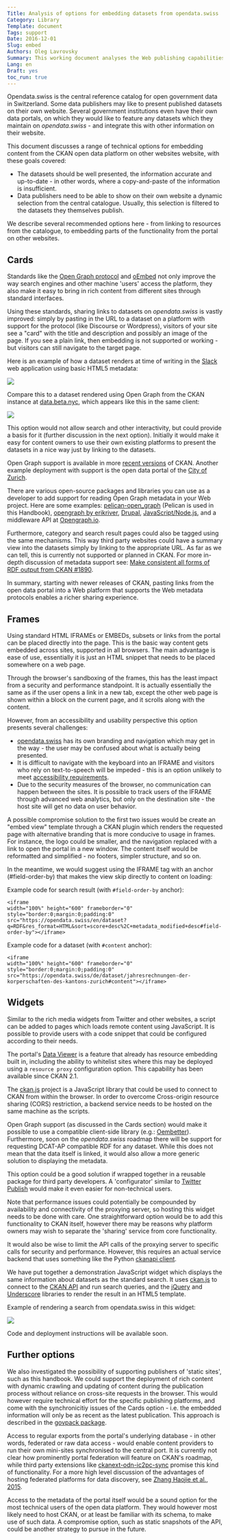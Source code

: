 ```yaml
---
Title: Analysis of options for embedding datasets from opendata.swiss
Category: Library
Template: document
Tags: support
Date: 2016-12-01
Slug: embed
Authors: Oleg Lavrovsky
Summary: This working document analyses the Web publishing capabilities of CKAN portals, in order to present and discuss options for sharing rich content on third-party sites.
Lang: en
Draft: yes
toc_run: true
---
```



Opendata.swiss is the central reference catalog for open government data in Switzerland. Some data publishers may like to present published datasets on their own website. Several government institutions even have their own data portals, on which they would like to feature any datasets which they maintain on *opendata.swiss* - and integrate this with other information on their website.

This document discusses a range of technical options for embedding content from the CKAN open data platform on other websites website, with these goals covered:

- The datasets should be well presented, the information accurate and up-to-date - in other words, where a copy-and-paste of the information is insufficient.
- Data publishers need to be able to show on their own website a dynamic selection from the central catalogue. Usually, this selection is filtered to the datasets they themselves publish.

We describe several recommended options here - from linking to resources from the catalogue, to embedding parts of the functionality from the portal on other websites.

## Cards

Standards like the [Open Graph protocol](http://ogp.me) and [oEmbed](http://oembed.com) not only improve the way search engines and other machine 'users' access the platform, they also make it easy to bring in rich content from different sites through standard interfaces.

Using these standards, sharing links to datasets on *opendata.swiss* is vastly improved: simply by pasting in the URL to a dataset on a platform with support for the protocol (like Discourse or Wordpress), visitors of your site see a "card" with the title and description and possibly an image of the page. If you see a plain link, then embedding is not supported or working - but visitors can still navigate to the target page.

Here is an example of how a dataset renders at time of writing in the [Slack](https://slack.com/) web application using basic HTML5 metadata:

![](../../images/embed/ckan-default.png)

Compare this to a dataset rendered using Open Graph from the CKAN instance at [data.beta.nyc](http://data.beta.nyc/showcase/nyc-marriage-index), which appears like this in the same client:

![](../../images/embed/ckan-opengraph.png)

This option would not allow search and other interactivity, but could provide a basis for it (further discussion in the next option). Initially it would make it easy for content owners to use their own existing platforms to present the datasets in a nice way just by linking to the datasets.

Open Graph support is available in more [recent versions](https://github.com/ckan/ckanext-showcase/pull/7) of CKAN. Another example deployment with support is the open data portal of the [City of Zurich](https://data.stadt-zuerich.ch/).

There are various open-source packages and libraries you can use as a developer to add support for reading Open Graph metadata in your Web project. Here are some examples: [pelican-open_graph](https://github.com/whiskyechobravo/pelican-open_graph) (Pelican is used in this Handbook), [opengraph by erikriver](https://github.com/erikriver/opengraph), [Drupal](https://www.drupal.org/project/oembed), [JavaScript/Node.js](https://www.npmjs.com/package/open-graph), and a middleware API at [Opengraph.io](https://www.opengraph.io/documentation/).

Furthermore, category and search result pages could also be tagged using the same mechanisms. This way third party websites could have a summary view into the datasets simply by linking to the appropriate URL. As far as we can tell, this is currently not supported or planned in CKAN. For more in-depth discussion of metadata support see: [Make consistent all forms of RDF output from CKAN #1890](https://github.com/ckan/ckan/issues/1890).

In summary, starting with newer releases of CKAN, pasting links from the open data portal into a Web platform that supports the Web metadata protocols enables a richer sharing experience.

## Frames

Using standard HTML IFRAMEs or EMBEDs, subsets or links from the portal can be placed directly into the page. This is the basic way content gets embedded across sites, supported in all browsers. The main advantage is ease of use, essentially it is just an HTML snippet that needs to be placed somewhere on a web page.

Through the browser's sandboxing of the frames, this has the least impact from a security and performance standpoint. It is actually essentially the same as if the user opens a link in a new tab, except the other web page is shown within a block on the current page, and it scrolls along with the content.

However, from an accessibility and usability perspective this option presents several challenges:

- [opendata.swiss](http://opendata.swiss) has its own branding and navigation which may get in the way - the user may be confused about what is actually being presented.
- It is difficult to navigate with the keyboard into an IFRAME and visitors who rely on text-to-speech will be impeded - this is an option unlikely to meet [accessibility requirements](http://www.accessibility-checklist.ch/).
- Due to the security measures of the browser, no communication can happen between the sites. It is possible to track users of the IFRAME through advanced web analytics, but only on the destination site - the host site will get no data on user behavior.

A possible compromise solution to the first two issues would be create an "embed view" template through a CKAN plugin which renders the requested page with alternative branding that is more conducive to usage in frames. For instance, the logo could be smaller, and the navigation replaced with a link to open the portal in a new window. The content itself would be reformatted and simplified - no footers, simpler structure, and so on.

In the meantime, we would suggest using the IFRAME tag with an anchor (#field-order-by) that makes the view skip directly to content on loading:

Example code for search result (with `#field-order-by` anchor):
```
<iframe
width="100%" height="600" frameborder="0"
style="border:0;margin:0;padding:0"
src="https://opendata.swiss/en/dataset?q=RDF&res_format=HTML&sort=score+desc%2C+metadata_modified+desc#field-order-by"></iframe>
```

Example code for a dataset (with `#content` anchor):
```
<iframe
width="100%" height="600" frameborder="0"
style="border:0;margin:0;padding:0"
src="https://opendata.swiss/de/dataset/jahresrechnungen-der-korperschaften-des-kantons-zurich#content"></iframe>
```

## Widgets

Similar to the rich media widgets from Twitter and other websites, a script can be added to pages which loads remote content using JavaScript. It is possible to provide users with a code snippet that could be configured according to their needs.

The portal's [Data Viewer](http://docs.ckan.org/en/latest/maintaining/data-viewer.html) is a feature that already has resource embedding built in, including the ability to whitelist sites where this may be deployed using a `resource proxy` configuration option. This capability has been available since CKAN 2.1.

The [ckan.js](https://github.com/okfn/ckan.js) project is a JavaScript library that could be used to connect to CKAN from within the browser. In order to overcome Cross-origin resource sharing (CORS) restriction, a backend service needs to be hosted on the same machine as the scripts.

Open Graph support (as discussed in the Cards section) would make it possible to use a compatible client-side library (e.g.: [Oembetter](https://github.com/punkave/oembetter)). Furthermore, soon on the *opendata.swiss* roadmap there will be support for requesting DCAT-AP compatible RDF for any dataset. While this does not mean that the data itself is linked, it would also allow a more generic solution to displaying the metadata.

This option could be a good solution if wrapped together in a reusable package for third party developers. A 'configurator' similar to [Twitter Publish](https://publish.twitter.com) would make it even easier for non-technical users.

Note that performance issues could potentially be compounded by availability and connectivity of the proxying server, so hosting this widget needs to be done with care. One straightforward option would be to add this functionality to CKAN itself, however there may be reasons why platform owners may wish to separate the 'sharing' service from core functionality.

It would also be wise to limit the API calls of the proxying server to specific calls for security and performance. However, this requires an actual service backend that uses something like the Python [ckanapi client](https://github.com/ckan/ckanapi).

We have put together a demonstration JavaScript widget which displays the same information about datasets as the standard search. It uses [ckan.js](https://github.com/okfn/ckan.js) to connect to the [CKAN API](http://docs.ckan.org/en/latest/api/) and run search queries, and the [jQuery](http://jquery.com/) and [Underscore](http://underscorejs.org/) libraries to render the result in an HTML5 template.

Example of rendering a search from opendata.swiss in this widget:

![](../../images/embed/ckan-widget.png)

Code and deployment instructions will be available soon.

## Further options

We also investigated the possibility of supporting publishers of 'static sites', such as this handbook. We could support the deployment of rich content with dynamic crawling and updating of content during the publication process without reliance on cross-site requests in the browser. This would however require technical effort for the specific publishing platforms, and come with the synchronicitiy issues of the Cards option - i.e. the embedded information will only be as recent as the latest publication. This approach is described in the [govpack package](https://www.npmjs.com/package/govpack).

Access to regular exports from the portal's underlying database - in other words, federated or raw data access - would enable content providers to run their own mini-sites synchronised to the central port. It is currently not clear how prominently portal federation will feature on CKAN's roadmap, while third party extensions like [ckanext-odn-ic2pc-sync](https://github.com/OpenDataNode/ckanext-odn-ic2pc-sync) promise this kind of functionality. For a more high level discussion of the advantages of hosting federated platforms for data discovery, see [Zhang Haojie et al., 2015](https://www.researchgate.net/publication/283356205_Data-as-a-Service_A_Cloud-Based_Federated_Platform_to_Facilitate_Discovery_of_Private_Sector_Datasets).

Access to the metadata of the portal itself would be a sound option for the most technical users of the open data platform. They would however most likely need to host CKAN, or at least be familiar with its schema, to make use of such data. A compromise option, such as static snapshots of the API, could be another strategy to pursue in the future.
